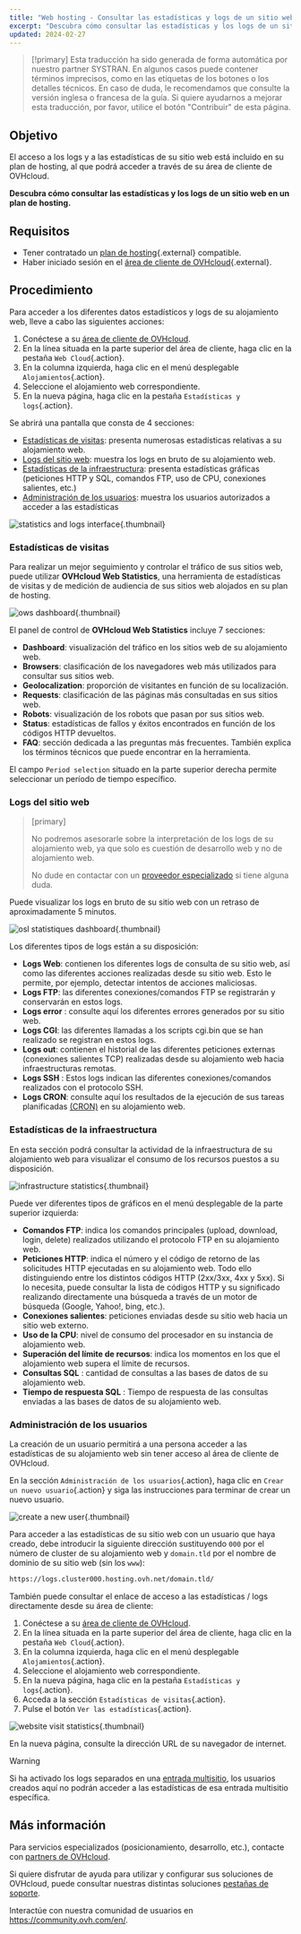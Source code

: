 ```yaml
---
title: "Web hosting - Consultar las estadísticas y logs de un sitio web"
excerpt: "Descubra cómo consultar las estadísticas y los logs de un sitio web en un plan de hosting"
updated: 2024-02-27
---
```


> [!primary]
> Esta traducción ha sido generada de forma automática por nuestro partner SYSTRAN. En algunos casos puede contener términos imprecisos, como en las etiquetas de los botones o los detalles técnicos. En caso de duda, le recomendamos que consulte la versión inglesa o francesa de la guía. Si quiere ayudarnos a mejorar esta traducción, por favor, utilice el botón "Contribuir" de esta página.
> 

## Objetivo

El acceso a los logs y a las estadísticas de su sitio web está incluido en su plan de hosting, al que podrá acceder a través de su área de cliente de OVHcloud.

**Descubra cómo consultar las estadísticas y los logs de un sitio web en un plan de hosting.**

## Requisitos

- Tener contratado un [plan de hosting](https://www.ovhcloud.com/es-es/web-hosting/){.external} compatible.
- Haber iniciado sesión en el [área de cliente de OVHcloud](https://www.ovh.com/auth/?action=gotomanager&from=https://www.ovh.es/&ovhSubsidiary=es){.external}.

## Procedimiento

Para acceder a los diferentes datos estadísticos y logs de su alojamiento web, lleve a cabo las siguientes acciones: 

1. Conéctese a su [área de cliente de OVHcloud](https://www.ovh.com/auth/?action=gotomanager&from=https://www.ovh.es/&ovhSubsidiary=es).
2. En la línea situada en la parte superior del área de cliente, haga clic en la pestaña `Web Cloud`{.action}.
3. En la columna izquierda, haga clic en el menú desplegable `Alojamientos`{.action}.
4. Seleccione el alojamiento web correspondiente.
5. En la nueva página, haga clic en la pestaña `Estadísticas y logs`{.action}.

Se abrirá una pantalla que consta de 4 secciones:

- [Estadísticas de visitas](#website-stats): presenta numerosas estadísticas relativas a su alojamiento web.
- [Logs del sitio web](#website-logs): muestra los logs en bruto de su alojamiento web.
- [Estadísticas de la infraestructura](#infra-stats): presenta estadísticas gráficas (peticiones HTTP y SQL, comandos FTP, uso de CPU, conexiones salientes, etc.)
- [Administración de los usuarios](#admin-user): muestra los usuarios autorizados a acceder a las estadísticas

![statistics and logs interface](images/tab.png){.thumbnail}

### Estadísticas de visitas <a name="website-stats"></a>

Para realizar un mejor seguimiento y controlar el tráfico de sus sitios web, puede utilizar **OVHcloud Web Statistics**, una herramienta de estadísticas de visitas y de medición de audiencia de sus sitios web alojados en su plan de hosting.

![ows dashboard](images/ows-presentation.gif){.thumbnail}

El panel de control de **OVHcloud Web Statistics** incluye 7 secciones:

- **Dashboard**: visualización del tráfico en los sitios web de su alojamiento web.
- **Browsers**: clasificación de los navegadores web más utilizados para consultar sus sitios web.
- **Geolocalization**: proporción de visitantes en función de su localización.
- **Requests**: clasificación de las páginas más consultadas en sus sitios web.
- **Robots**: visualización de los robots que pasan por sus sitios web.
- **Status**: estadísticas de fallos y éxitos encontrados en función de los códigos HTTP devueltos.
- **FAQ**: sección dedicada a las preguntas más frecuentes. También explica los términos técnicos que puede encontrar en la herramienta.

El campo `Period selection` situado en la parte superior derecha permite seleccionar un período de tiempo específico.

### Logs del sitio web <a name="website-logs"></a>

> [primary]
>
> No podremos asesorarle sobre la interpretación de los logs de su alojamiento web, ya que solo es cuestión de desarrollo web y no de alojamiento web.
>
> No dude en contactar con un [proveedor especializado](https://partner.ovhcloud.com/es-es/directory/) si tiene alguna duda.
>

Puede visualizar los logs en bruto de su sitio web con un retraso de aproximadamente 5 minutos.

![osl statistiques dashboard](images/osl-statistics-board.png){.thumbnail}

Los diferentes tipos de logs están a su disposición:

- **Logs Web**: contienen los diferentes logs de consulta de su sitio web, así como las diferentes acciones realizadas desde su sitio web. Esto le permite, por ejemplo, detectar intentos de acciones maliciosas.
- **Logs FTP**: las diferentes conexiones/comandos FTP se registrarán y conservarán en estos logs.
- **Logs error** : consulte aquí los diferentes errores generados por su sitio web.
- **Logs CGI**: las diferentes llamadas a los scripts cgi.bin que se han realizado se registran en estos logs.
- **Logs out**: contienen el historial de las diferentes peticiones externas (conexiones salientes TCP) realizadas desde su alojamiento web hacia infraestructuras remotas.
- **Logs SSH** : Estos logs indican las diferentes conexiones/comandos realizados con el protocolo SSH.
- **Logs CRON**: consulte aquí los resultados de la ejecución de sus tareas planificadas [(CRON)](/pages/web_cloud/web_hosting/cron_tasks) en su alojamiento web.

### Estadísticas de la infraestructura <a name="infra-stats"></a>

En esta sección podrá consultar la actividad de la infraestructura de su alojamiento web para visualizar el consumo de los recursos puestos a su disposición.

![infrastructure statistics](images/infrastructure-statistics-graph.png){.thumbnail}

Puede ver diferentes tipos de gráficos en el menú desplegable de la parte superior izquierda:

- **Comandos FTP**: indica los comandos principales (upload, download, login, delete) realizados utilizando el protocolo FTP en su alojamiento web.
- **Peticiones HTTP**: indica el número y el código de retorno de las solicitudes HTTP ejecutadas en su alojamiento web. Todo ello distinguiendo entre los distintos códigos HTTP (2xx/3xx, 4xx y 5xx). Si lo necesita, puede consultar la lista de códigos HTTP y su significado realizando directamente una búsqueda a través de un motor de búsqueda (Google, Yahoo!, bing, etc.).
- **Conexiones salientes**: peticiones enviadas desde su sitio web hacia un sitio web externo.
- **Uso de la CPU**: nivel de consumo del procesador en su instancia de alojamiento web.
- **Superación del límite de recursos**: indica los momentos en los que el alojamiento web supera el límite de recursos.
- **Consultas SQL** : cantidad de consultas a las bases de datos de su alojamiento web.
- **Tiempo de respuesta SQL** : Tiempo de respuesta de las consultas enviadas a las bases de datos de su alojamiento web.

### Administración de los usuarios <a name="admin-user"></a>

La creación de un usuario permitirá a una persona acceder a las estadísticas de su alojamiento web sin tener acceso al área de cliente de OVHcloud.

En la sección `Administración de los usuarios`{.action}, haga clic en `Crear un nuevo usuario`{.action} y siga las instrucciones para terminar de crear un nuevo usuario.

![create a new user](images/create-a-new-user.png){.thumbnail}

Para acceder a las estadísticas de su sitio web con un usuario que haya creado, debe introducir la siguiente dirección sustituyendo `000` por el número de cluster de su alojamiento web y `domain.tld` por el nombre de dominio de su sitio web (sin los `www`):

```bash
https://logs.cluster000.hosting.ovh.net/domain.tld/
```

También puede consultar el enlace de acceso a las estadísticas / logs directamente desde su área de cliente:

1. Conéctese a su [área de cliente de OVHcloud](https://www.ovh.com/auth/?action=gotomanager&from=https://www.ovh.es/&ovhSubsidiary=es).
2. En la línea situada en la parte superior del área de cliente, haga clic en la pestaña `Web Cloud`{.action}.
3. En la columna izquierda, haga clic en el menú desplegable `Alojamientos`{.action}.
4. Seleccione el alojamiento web correspondiente.
5. En la nueva página, haga clic en la pestaña `Estadísticas y logs`{.action}.
6. Acceda a la sección `Estadísticas de visitas`{.action}.
7. Pulse el botón `Ver las estadísticas`{.action}.

![website visit statistics](images/view-statistics.png){.thumbnail}

En la nueva página, consulte la dirección URL de su navegador de internet.

> [!warning]
>
> Si ha activado los logs separados en una [entrada multisitio](/pages/web_cloud/web_hosting/multisites_configure_multisite), los usuarios creados aquí no podrán acceder a las estadísticas de esa entrada multisitio específica.
>

## Más información

Para servicios especializados (posicionamiento, desarrollo, etc.), contacte con [partners de OVHcloud](https://partner.ovhcloud.com/es-es/directory/).

Si quiere disfrutar de ayuda para utilizar y configurar sus soluciones de OVHcloud, puede consultar nuestras distintas soluciones [pestañas de soporte](/links/support).

Interactúe con nuestra comunidad de usuarios en <https://community.ovh.com/en/>.